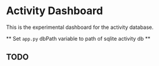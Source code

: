 # Activity Dashboard  

This is the experimental dashboard for the activity database.

** Set `app.py` dbPath variable to path of sqlite activity db  **
## TODO


